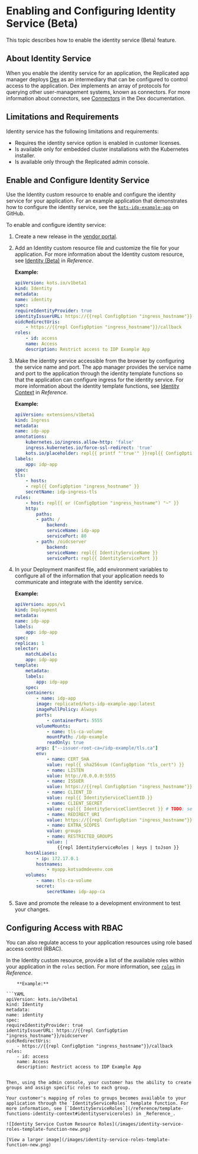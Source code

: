 
# Enabling and Configuring Identity Service (Beta)

This topic describes how to enable the identity service (Beta) feature.

## About Identity Service

When you enable the identity service for an application, the Replicated app manager deploys [Dex](https://dexidp.io/) as an intermediary that can be configured to control access to the application. Dex implements an array of protocols for querying other user-management systems, known as connectors. For more information about connectors, see [Connectors](https://dexidp.io/docs/connectors/) in the Dex documentation.


## Limitations and Requirements

Identity service has the following limitations and requirements:

* Requires the identity service option is enabled in customer licenses.
* Is available only for embedded cluster installations with the Kubernetes installer.
* Is available only through the Replicated admin console.

## Enable and Configure Identity Service

Use the Identity custom resource to enable and configure the identity service for your application. For an example application that demonstrates how to configure the identity service, see the [`kots-idp-example-app`](https://github.com/replicatedhq/kots-idp-example-app) on GitHub.

To enable and configure identity service:

1. Create a new release in the [vendor portal](https://vendor.replicated.com). 

1. Add an Identity custom resource file and customize the file for your application. For more information about the Identity custom resource, see [Identity (Beta)](/reference/custom-resource-identity) in _Reference_.

    **Example:**
        
    ```YAML
    apiVersion: kots.io/v1beta1
    kind: Identity
    metadata:
    name: identity
    spec:
    requireIdentityProvider: true
    identityIssuerURL: https://{{repl ConfigOption "ingress_hostname"}}/oidcserver
    oidcRedirectUris:
        - https://{{repl ConfigOption "ingress_hostname"}}/callback
    roles:
        - id: access
        name: Access
        description: Restrict access to IDP Example App
    ```

1. Make the identity service accessible from the browser by configuring the service name and port. The app manager provides the service name and port to the application through the identity template functions so that the application can configure ingress for the identity service. For more information about the identity template functions, see [Identity Context](/reference/template-functions-identity-context) in _Reference_.

    **Example:**

    ```YAML
    apiVersion: extensions/v1beta1
    kind: Ingress
    metadata:
    name: idp-app
    annotations:
        kubernetes.io/ingress.allow-http: 'false'
        ingress.kubernetes.io/force-ssl-redirect: 'true'
        kots.io/placeholder: repl{{ printf "'true'" }}repl{{ ConfigOption "annotations" | nindent 4 }}
    labels:
        app: idp-app
    spec:
    tls:
        - hosts:
        - repl{{ ConfigOption "ingress_hostname" }}
        secretName: idp-ingress-tls
    rules:
        - host: repl{{ or (ConfigOption "ingress_hostname") "~" }}
        http:
            paths:
            - path: /
                backend:
                serviceName: idp-app
                servicePort: 80
            - path: /oidcserver
                backend:
                serviceName: repl{{ IdentityServiceName }}
                servicePort: repl{{ IdentityServicePort }}
    ```

1. In your Deployment manifest file, add environment variables to configure all of the information that your application needs to communicate and integrate with the identity service.

    **Example:**

    ```YAML
    apiVersion: apps/v1
    kind: Deployment
    metadata:
    name: idp-app
    labels:
        app: idp-app
    spec:
    replicas: 1
    selector:
        matchLabels:
        app: idp-app
    template:
        metadata:
        labels:
            app: idp-app
        spec:
        containers:
            - name: idp-app
            image: replicated/kots-idp-example-app:latest
            imagePullPolicy: Always
            ports:
                - containerPort: 5555
            volumeMounts:
                - name: tls-ca-volume
                mountPath: /idp-example
                readOnly: true
            args: ["--issuer-root-ca=/idp-example/tls.ca"]
            env:
                - name: CERT_SHA
                value: repl{{ sha256sum (ConfigOption "tls_cert") }}
                - name: LISTEN
                value: http://0.0.0.0:5555
                - name: ISSUER
                value: https://{{repl ConfigOption "ingress_hostname"}}/oidcserver
                - name: CLIENT_ID
                value: repl{{ IdentityServiceClientID }}
                - name: CLIENT_SECRET
                value: repl{{ IdentityServiceClientSecret }} # TODO: secret
                - name: REDIRECT_URI
                value: https://{{repl ConfigOption "ingress_hostname"}}/callback
                - name: EXTRA_SCOPES
                value: groups
                - name: RESTRICTED_GROUPS
                value: |
                    {{repl IdentityServiceRoles | keys | toJson }}
        hostAliases:
            - ip: 172.17.0.1
            hostnames:
                - myapp.kotsadmdevenv.com
        volumes:
            - name: tls-ca-volume
            secret:
                secretName: idp-app-ca
    ```
1. Save and promote the release to a development environment to test your changes.

## Configuring Access with RBAC

You can also regulate access to your application resources using role based access control (RBAC).

In the Identity custom resource, provide a list of the available roles within your application in the `roles` section. For more information, see [`roles`](/reference/custom-resource-identity#roles) in _Reference_.

        **Example:**

    ```YAML
    apiVersion: kots.io/v1beta1
    kind: Identity
    metadata:
    name: identity
    spec:
    requireIdentityProvider: true
    identityIssuerURL: https://{{repl ConfigOption "ingress_hostname"}}/oidcserver
    oidcRedirectUris:
        - https://{{repl ConfigOption "ingress_hostname"}}/callback
    roles:
        - id: access
        name: Access
        description: Restrict access to IDP Example App
```

Then, using the admin console, your customer has the ability to create groups and assign specific roles to each group. 

Your customer's mapping of roles to groups becomes available to your application through the `IdentityServiceRoles` template function. For more information, see [`IdentityServiceRoles`](/reference/template-functions-identity-context#identityserviceroles) in _Reference_.

![Identity Service Custom Resource Roles](/images/identity-service-roles-template-function-new.png)

[View a larger image](/images/identity-service-roles-template-function-new.png)
